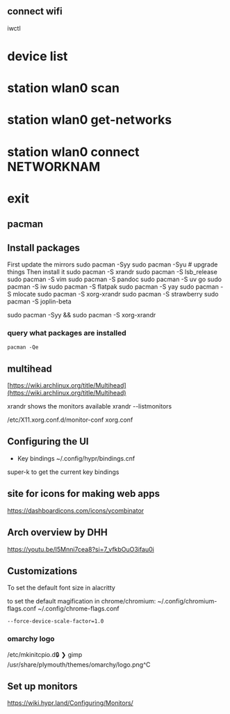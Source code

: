 
## connect wifi

iwctl 
 # device list 
 # station wlan0 scan
 # station wlan0 get-networks
 # station wlan0 connect NETWORKNAM
 # exit


## pacman

## Install packages 

First update the mirrors
   sudo pacman -Syy
   sudo pacman -Syu # upgrade things 
Then install it 
  sudo pacman -S xrandr 
  sudo pacman -S lsb_release 
  sudo pacman -S vim 
  sudo pacman -S pandoc
  sudo pacman -S uv go
  sudo pacman -S iw
  sudo pacman -S flatpak 
  sudo pacman -S yay
  sudo pacman -S mlocate
  sudo pacman -S xorg-xrandr
  sudo pacman -S strawberry
  sudo pacman -S joplin-beta 


   sudo pacman -Syy && sudo pacman -S xorg-xrandr 
### query what packages are installed 

`pacman -Qe `

## multihead
[https://wiki.archlinux.org/title/Multihead](https://wiki.archlinux.org/title/Multihead)

xrandr shows the monitors available
xrandr --listmonitors

/etc/X11.xorg.conf.d/monitor-conf
xorg.conf 

## Configuring the UI
* Key bindings 
~/.config/hypr/bindings.cnf

super-k to get the current key bindings

## site for icons for making web apps
https://dashboardicons.com/icons/ycombinator

## Arch overview by DHH

https://youtu.be/I5Mnni7cea8?si=7_vfkbOuO3ifau0i
## Customizations

To set the default font size in alacritty

to set the default magification in chrome/chromium:
~/.config/chromium-flags.conf
~/.config/chrome-flags.conf

`--force-device-scale-factor=1.0`


### omarchy logo

/etc/mkinitcpio.d🔒 ❯ gimp  /usr/share/plymouth/themes/omarchy/logo.png^C



## Set up monitors

https://wiki.hypr.land/Configuring/Monitors/
